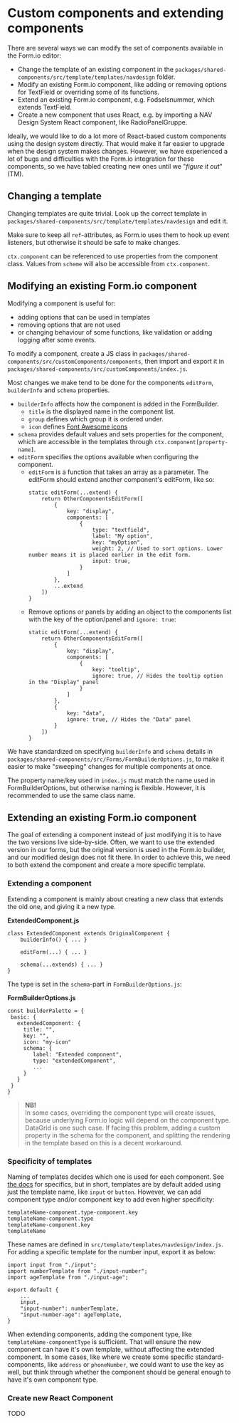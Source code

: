 # Custom components and extending components

There are several ways we can modify the set of components available in the Form.io editor:

-   Change the template of an existing component in the `packages/shared-components/src/template/templates/navdesign` folder.
-   Modify an existing Form.io component, like adding or removing options for TextField or overriding some of its functions.
-   Extend an existing Form.io component, e.g. Fodselsnummer, which extends TextField.
-   Create a new component that uses React, e.g. by importing a NAV Design System React component, like RadioPanelGruppe.

Ideally, we would like to do a lot more of React-based custom components using the design system directly.
That would make it far easier to upgrade when the design system makes changes.
However, we have experienced a lot of bugs and difficulties with the Form.io integration for these components, so we have tabled creating new ones until we "_figure it out_"(TM).

## Changing a template

Changing templates are quite trivial. Look up the correct template in `packages/shared-components/src/template/templates/navdesign` and edit it.

Make sure to keep all `ref`-attributes, as Form.io uses them to hook up event listeners, but otherwise it should be safe to make changes.

`ctx.component` can be referenced to use properties from the component class.
Values from `scheme` will also be accessible from `ctx.component`.

## Modifying an existing Form.io component

Modifying a component is useful for:

-   adding options that can be used in templates
-   removing options that are not used
-   or changing behaviour of some functions, like validation or adding logging after some events.

To modify a component, create a JS class in `packages/shared-components/src/customComponents/components`, then import and export it in `packages/shared-components/src/customComponents/index.js`.

Most changes we make tend to be done for the components `editForm`, `builderInfo` and `schema` properties.

-   `builderInfo` affects how the component is added in the FormBuilder.
    -   `title` is the displayed name in the component list.
    -   `group` defines which group it is ordered under.
    -   `icon` defines [Font Awesome icons](https://fontawesome.com/v4.7/cheatsheet/)
-   `schema` provides default values and sets properties for the component, which are accessible in the templates through `ctx.component[property-name]`.
-   `editForm` specifies the options available when configuring the component.
    -   `editForm` is a function that takes an array as a parameter. The editForm should extend another component's editForm, like so:
        ```
        static editForm(...extend) {
            return OtherComponentsEditForm([
                {
                    key: "display",
                    components: [
                        {
                            type: "textfield",
                            label: "My option",
                            key: "myOption",
                            weight: 2, // Used to sort options. Lower number means it is placed earlier in the edit form.
                            input: true,
                        }
                    ]
                },
                ...extend
            ])
        }
        ```
    -   Remove options or panels by adding an object to the components list with the key of the option/panel and `ignore: true`:
        ```
        static editForm(...extend) {
            return OtherComponentsEditForm([
                {
                    key: "display",
                    components: [
                        {
                            key: "tooltip",
                            ignore: true, // Hides the tooltip option in the "Display" panel
                        }
                    ]
                },
                {
                    key: "data",
                    ignore: true, // Hides the "Data" panel
                }
            ])
        }
        ```

We have standardized on specifying `builderInfo` and `schema` details in `packages/shared-components/src/Forms/FormBuilderOptions.js`, to make it easier to make "sweeping" changes for multiple components at once.

The property name/key used in `index.js` must match the name used in FormBuilderOptions, but otherwise naming is flexible. However, it is recommended to use the same class name.

## Extending an existing Form.io component

The goal of extending a component instead of just modifying it is to have the two versions live side-by-side.
Often, we want to use the extended version in our forms, but the original version is used in the Form.io builder, and our modified design does not fit there.
In order to achieve this, we need to both extend the component and create a more specific template.

### Extending a component

Extending a component is mainly about creating a new class that extends the old one, and giving it a new type.

<b>ExtendedComponent.js</b>

```
class ExtendedComponent extends OriginalComponent {
    builderInfo() { ... }

    editForm(...) { ... }

    schema(...extends) { ... }
}
```

The type is set in the `schema`-part in `FormBuilderOptions.js`:

<b>FormBuilderOptions.js</b>

```
const builderPalette = {
 basic: {
   extendedComponent: {
     title: "",
     key: "",
     icon: "my-icon"
     schema: {
        label: "Extended component",
        type: "extendedComponent",
        ...
     }
   }
 }
}
```

> <b>NB!</b></br>
> In some cases, overriding the component type will create issues, because underlying Form.io logic will depend on the component type. DataGrid is one such case.
> If facing this problem, adding a custom property in the schema for the component, and splitting the rendering in the template based on this is a decent workaround.

### Specificity of templates

Naming of templates decides which one is used for each component. See [the docs](https://help.form.io/developers/form-templates) for specifics, but in short,
templates are by default added using just the template name, like `input` or `button`. However, we can add component type and/or component key to add even higher specificity:

```
templateName-component.type-component.key
templateName-component.type
templateName-component.key
templateName
```

These names are defined in `src/template/templates/navdesign/index.js`. For adding a specific template for the number input, export it as below:

```
import input from "./input";
import numberTemplate from "./input-number";
import ageTemplate from "./input-age";

export default {
    ...
    input,
    "input-number": numberTemplate,
    "input-number-age": ageTemplate,
}
```

When extending components, adding the component type, like `templateName-componentType` is sufficient. That will ensure the new component can have it's own template, without affecting the extended component.
In some cases, like where we create some specific standard-components, like `address` or `phoneNumber`, we could want to use the key as well, but think through whether the component should be general enough to have it's own component type.

### Create new React Component

TODO
